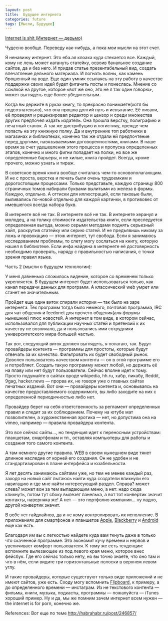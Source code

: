 ```yaml
---
layout: post
title:  Будущее интернета
categories: future
tags: [Мысли, Будущее]
---
```

[Internet is shit (Интернет — дерьмо)](http://www.internetisshit.org/print.html)

Чудесно вообще. Переведу как-нибудь, а пока мои мысли на этот счет.

Я ненавижу интернет. Это еба.ая клоака куда стекается все. Каждый, кому не лень может катануть статейку, освоив банальное создание сайтов, да и без него. И придав статье презентабельный вид, создать впечатление дельного материала. И погнать волны, как камень брошенный на воде. Еще один умник ссылаясь на эту работу в качестве поддержки своих идей будет фигачить посты и понеслась. Мнение со ссылкой на другое, которое «вот же оно, это не я так один говорю», может выглядеть еще более убедительным.

Когда вы держите в руках книгу, то прекрасно понимаете(хотя бы подсознательно), что она прошла долгий путь и испытание. Её писали, её проверял и рецензировал редактор и цензор и среди множества других предпочел издать издатель. Она прошла верстку, полиграфию и печатный станок. А так же дистрибуцию и логистику, прежде чем попасть на эту книжную полку. Да и внутренние топ работники в магазинах и библиотеках, конечно так же отдали ей предпочтение перед другими, навязываемыми договоренностями, книгами.
В наше время за счет удешевления этого процесса и пропуска определенных этапов, конечно и много фигни попадает на полки, но все же определенные барьеры, и не хилые, книга пройдет. Всегда, кроме прочего, можно узнать и тираж.

В советское время книга вообще считалась чем-то основополагающим. И не с проста, верстка и печать были очень трудоемким и дорогостоящим процессами. Только представьте, каждую страницу 800 страничных томов набирали буквами вылитыми из железа в формы. Каждую, отдельно. А оттиски для иллюстраций, если таковые были, выливались по-новой отдельно для каждой картинки, в противовес от имевшегося всегда набора букв.

В интернете всё не так. В интернете всё не так. В интернете херанул и молодец, а на толику стоимости издательства книги, если преследуется определенная выгода, можно серыми методами поднять серьезный хайп, раскрутив статейку или серию статей. И не предъявишь никому за ложь и провокацию — этож интернет, тут свобода. Если я занимаюсь исследованием проблемы, то слету могу сослаться на книгу, которую нашел в библиотеке. Если инфа найдена в интернете её достоверность необходимо проверять, наряду с правильностью написания, с точки зрения правил языка. 

Часть 2 (мысли о будущем технологии):

У меня давненько сложилось видение, которое со временем только укрепляется. В будущем интернет будет использоваться только, как канал передачи данных для программ. А классический web умрет или станет не значительным.

Пройдет еще один виток спирали истории — так было на заре интернета. Тех программ тогда было немного, почтовая программа, IRC для чат общения и feedonet для прочего общения(аля форумы нынешние) плюс новостей. А интернет в том виде, в котором сейчас, использовался для публикации научных статей и претензий к их качеству не возникало, да и пользовались ими сотрудники университетского мира большей частью.

Так вот, следующий виток должен выглядеть, я полагаю, так. Будут провайдеры контента — программы для простоты, которые будут отвечать за их качество. Фильтровать их будет свободный рынок. Доволен пользователь качеством контента — он в этой программе его и потребляет. 
Создать такую программу может любой, но держать её на плаву или нет будут пользователи.
Сейчас вполне идет к тому. Просто подумайте о сайтах вроде wikipedia, hh.ru, хабр, пикабу, Reddit, 9gag, hacker.news — прорва их, не говоря уже о главных сайтах печатных изданий. Вот они — провайдеры контента и, основываясь на качестве предоставляемого содержимого, вы либо заходите на них с определенной периодичностью либо нет. 

Провайдер берет на себя ответственность за регламент определенных правил и следит за их соблюдением. Почему на ютубе мат позволителен, а художественная эротика — нет, но допустима она на vimeo, например — правила провайдера контента.

Это все сейчас сайты…, но тенденция идет к переносным устройствам: планшетам, смартфонам и тп., оставляя компьютеры для работы и создания того самого контента.

А там немного другие правила. WEB в своем нынешнем виде тянет длинное наследие от корней его создания. Он не удобен и не стандартизирован в плане интерфейса и юзабельности. 

Я лет десять занимаюсь сайтами уже, но тем не менее каждый раз, заходя на новый сайт пытаюсь найти куда создатели впихнули его навигацию и где мне найти интересующий раздел. Справа? может слева? может вон за тем выпадающим меню, а нет: надо сюда кликнуть, потом тут сбоку вылезет панелька, а вот тот конвертик значит контакты, наверняка же! А нет — это портфолио компании… ну ладно, другой конвертик значит.

В вебе нет гайдлайнов, да и не кому контролировать их исполнение. В приложениях для смартфонов и планшетов [Apple][apple guidelines], [Blackberry][blackberry guidelines] и [Android][android guidelines] еще как есть.

Благодаря им вы с легкостью найдете куда вам ткнуть даже в только что скаченной программе. Это экономит кучу времени и нервов и увеличивает комфорт пользователя. К тому же есть тенденции: вспомните вылезающее из под левого края меню, которое внес фейсбук. Где его сейчас только нету, но вы точно знаете, что оно там и что в нём, если видите три горизонтальные полоски в верхнем левом углу.

И такие провайдеры, которые существуют только виде приложений и не имеют сайтов, уже есть. Сходу могу вспомнить [Flipboard](https://about.flipboard.com), к примеру, а до определенного времени — инстаграм. Из не текстового контента — фильмы, книги, музыка, подкасты, программы — пожалуйста — iTunes хороший пример.
Ну и да, мы же помним зачем интернет всем нужен — the internet is for porn, конечно же.

References: 
Вот еще по теме <http://habrahabr.ru/post/246857/>

[apple guidelines]: https://developer.apple.com/library/ios/documentation/UserExperience/Conceptual/MobileHIG/index.html
[blackberry guidelines]: http://developer.blackberry.com/design/bb10/
[android guidelines]: https://developer.android.com/design/index.html
